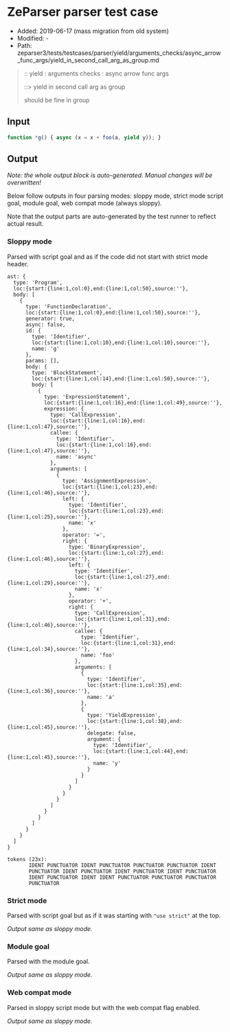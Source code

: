 # ZeParser parser test case

- Added: 2019-06-17 (mass migration from old system)
- Modified: -
- Path: zeparser3/tests/testcases/parser/yield/arguments_checks/async_arrow_func_args/yield_in_second_call_arg_as_group.md

> :: yield : arguments checks : async arrow func args
>
> ::> yield in second call arg as group
>
> should be fine in group

## Input

`````js
function *g() { async (x = x + foo(a, yield y)); }
`````

## Output

_Note: the whole output block is auto-generated. Manual changes will be overwritten!_

Below follow outputs in four parsing modes: sloppy mode, strict mode script goal, module goal, web compat mode (always sloppy).

Note that the output parts are auto-generated by the test runner to reflect actual result.

### Sloppy mode

Parsed with script goal and as if the code did not start with strict mode header.

`````
ast: {
  type: 'Program',
  loc:{start:{line:1,col:0},end:{line:1,col:50},source:''},
  body: [
    {
      type: 'FunctionDeclaration',
      loc:{start:{line:1,col:0},end:{line:1,col:50},source:''},
      generator: true,
      async: false,
      id: {
        type: 'Identifier',
        loc:{start:{line:1,col:10},end:{line:1,col:10},source:''},
        name: 'g'
      },
      params: [],
      body: {
        type: 'BlockStatement',
        loc:{start:{line:1,col:14},end:{line:1,col:50},source:''},
        body: [
          {
            type: 'ExpressionStatement',
            loc:{start:{line:1,col:16},end:{line:1,col:49},source:''},
            expression: {
              type: 'CallExpression',
              loc:{start:{line:1,col:16},end:{line:1,col:47},source:''},
              callee: {
                type: 'Identifier',
                loc:{start:{line:1,col:16},end:{line:1,col:47},source:''},
                name: 'async'
              },
              arguments: [
                {
                  type: 'AssignmentExpression',
                  loc:{start:{line:1,col:23},end:{line:1,col:46},source:''},
                  left: {
                    type: 'Identifier',
                    loc:{start:{line:1,col:23},end:{line:1,col:25},source:''},
                    name: 'x'
                  },
                  operator: '=',
                  right: {
                    type: 'BinaryExpression',
                    loc:{start:{line:1,col:27},end:{line:1,col:46},source:''},
                    left: {
                      type: 'Identifier',
                      loc:{start:{line:1,col:27},end:{line:1,col:29},source:''},
                      name: 'x'
                    },
                    operator: '+',
                    right: {
                      type: 'CallExpression',
                      loc:{start:{line:1,col:31},end:{line:1,col:46},source:''},
                      callee: {
                        type: 'Identifier',
                        loc:{start:{line:1,col:31},end:{line:1,col:34},source:''},
                        name: 'foo'
                      },
                      arguments: [
                        {
                          type: 'Identifier',
                          loc:{start:{line:1,col:35},end:{line:1,col:36},source:''},
                          name: 'a'
                        },
                        {
                          type: 'YieldExpression',
                          loc:{start:{line:1,col:38},end:{line:1,col:45},source:''},
                          delegate: false,
                          argument: {
                            type: 'Identifier',
                            loc:{start:{line:1,col:44},end:{line:1,col:45},source:''},
                            name: 'y'
                          }
                        }
                      ]
                    }
                  }
                }
              ]
            }
          }
        ]
      }
    }
  ]
}

tokens (23x):
       IDENT PUNCTUATOR IDENT PUNCTUATOR PUNCTUATOR PUNCTUATOR IDENT
       PUNCTUATOR IDENT PUNCTUATOR IDENT PUNCTUATOR IDENT PUNCTUATOR
       IDENT PUNCTUATOR IDENT IDENT PUNCTUATOR PUNCTUATOR PUNCTUATOR
       PUNCTUATOR
`````

### Strict mode

Parsed with script goal but as if it was starting with `"use strict"` at the top.

_Output same as sloppy mode._

### Module goal

Parsed with the module goal.

_Output same as sloppy mode._

### Web compat mode

Parsed in sloppy script mode but with the web compat flag enabled.

_Output same as sloppy mode._
